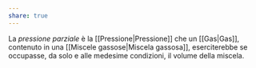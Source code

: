 ```yaml
---
share: true
---
```

La *pressione parziale* è la [[Pressione|Pressione]] che un [[Gas|Gas]], contenuto in una [[Miscele gassose|Miscela gassosa]], eserciterebbe se occupasse, da solo e alle medesime condizioni, il volume della miscela.